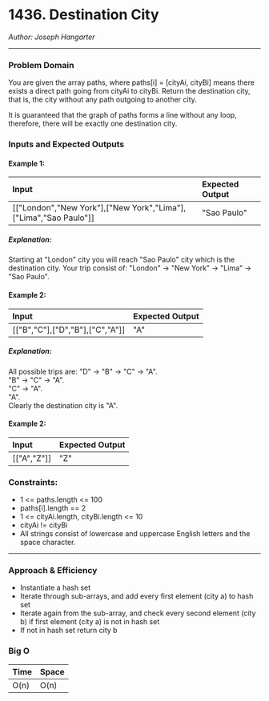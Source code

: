 # 1436. Destination City
  
*Author: Joseph Hangarter*

---

### Problem Domain

You are given the array paths, where paths[i] = [cityAi, cityBi] means there exists a direct path going from cityAi to cityBi. Return the destination city, that is, the city without any path outgoing to another city.

It is guaranteed that the graph of paths forms a line without any loop, therefore, there will be exactly one destination city.

### Inputs and Expected Outputs

#### Example 1:  
| Input | Expected Output |
| :----------- | :----------- |
| [["London","New York"],["New York","Lima"],["Lima","Sao Paulo"]] | "Sao Paulo" |

##### Explanation: 
Starting at "London" city you will reach "Sao Paulo" city which is the destination city. Your trip consist of: "London" -> "New York" -> "Lima" -> "Sao Paulo".


#### Example 2:  
| Input | Expected Output |
| :----------- | :----------- |
| [["B","C"],["D","B"],["C","A"]] | "A" |

##### Explanation: 
All possible trips are: 
"D" -> "B" -> "C" -> "A".   
"B" -> "C" -> "A".   
"C" -> "A".   
"A".   
Clearly the destination city is "A".

#### Example 2:  
| Input | Expected Output |
| :----------- | :----------- |
| [["A","Z"]] | "Z" |

### Constraints:
* 1 <= paths.length <= 100
* paths[i].length == 2
* 1 <= cityAi.length, cityBi.length <= 10
* cityAi != cityBi
* All strings consist of lowercase and uppercase English letters and the space character.

---

### Approach & Efficiency
* Instantiate a hash set
* Iterate through sub-arrays, and add every first element (city a) to hash set
* Iterate again from the sub-array, and check every second element (city b) if first element (city a) is not in hash set
* If not in hash set return city b

### Big O

| Time | Space |
| :----------- | :----------- |
| O(n) | O(n) |

